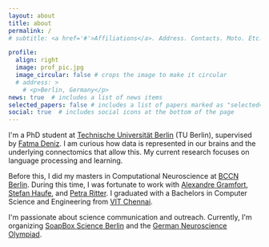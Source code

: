 ```yaml
---
layout: about
title: about
permalink: /
# subtitle: <a href='#'>Affiliations</a>. Address. Contacts. Moto. Etc.

profile:
  align: right
  image: prof_pic.jpg
  image_circular: false # crops the image to make it circular
  # address: >
    # <p>Berlin, Germany</p>
news: true  # includes a list of news items
selected_papers: false # includes a list of papers marked as "selected={true}"
social: true  # includes social icons at the bottom of the page
---
```


I'm a PhD student at [Technische Universität Berlin](https://www.tu.berlin/en/) (TU Berlin), supervised by [Fatma Deniz](https://www.fatmanet.com/). I am curious how data is represented in our brains and the underlying connectomics that allow this. My current research focuses on language processing and learning.


Before this, I did my masters in Computational Neuroscience at [BCCN Berlin](https://www.bccn-berlin.de/). During this time, I was fortunate to work with [Alexandre Gramfort](https://alexandre.gramfort.net/), [Stefan Haufe](https://www.tu.berlin/uniml/about/head-of-group), and [Petra Ritter](https://www.brainsimulation.org/bsw/zwei/team-ritter). I graduated with a Bachelors in Computer Science and Engineering from [VIT Chennai](http://chennai.vit.ac.in/).

I'm passionate about science communication and outreach. Currently, I'm organizing [SoapBox Science Berlin](http://soapboxscience.org/berlin-local-organising-team/) and the [German Neuroscience Olympiad](https://neurowissenschaften-olympiade.de/locations/dno-berlin/).